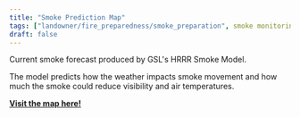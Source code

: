 ```yaml
---
title: "Smoke Prediction Map"
tags: ["landowner/fire_preparedness/smoke_preparation", smoke monitoring]
draft: false
---
```


Current smoke forecast produced by GSL's HRRR Smoke Model. 

The model predicts how the weather impacts smoke movement and how much the smoke could reduce visibility and air temperatures.

[**Visit the map here!**](https://gsl.noaa.gov/hrrr_widget)
